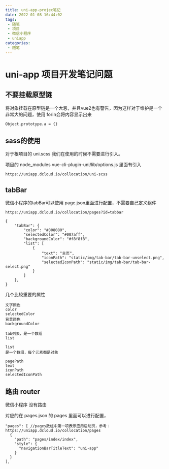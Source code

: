 ```yaml
---
title: uni-app-projec笔记
date: 2022-01-08 16:44:02
tags:
 - 随笔
 - 项目
 - 微信小程序
 - uniapp
categories:
 - 随笔
---
```




# uni-app 项目开发笔记问题

## 不要挂载原型链

将对象挂载在原型链是一个大忌，并且vue2也有警告，因为这样对于维护是一个非常大的问题，使用 forin会将内容显示出来

```
Object.prototype.a = {}
```



## sass的使用

对于根项目的 uni.scss 我们在使用的时候不需要进行引入。

项目的 node_modules vue-cli-plugin-uni/lib/options.js 里面有引入

```
https://uniapp.dcloud.io/collocation/uni-scss
```



## tabBar

微信小程序的tabBar可以使用 page.json里面进行配置，不需要自己定义组件

```
https://uniapp.dcloud.io/collocation/pages?id=tabbar
```

```
{
	"tabBar": {
		"color": "#808080",
		"selectedColor": "#007aff",
		"backgroundColor": "#f8f8f8",
		"list": [
			{
				"text": "主页",
				"iconPath": "static/img/tab-bar/tab-bar-unselect.png",
				"selectedIconPath": "static/img/tab-bar/tab-bar-select.png"
			}
		]
	},
}
```

几个比较重要的属性

```
文字颜色
color
selectedColor
背景颜色
backgroundColor

tab列表，是一个数组
list
```

```
list
是一个数组，每个元素都是对象

pagePath
text
iconPath
selectedIconPath
```



## 路由 router

微信小程序 没有路由

对应的在 pages.json 的 pages 里面可以进行配置，

```
"pages": [ //pages数组中第一项表示应用启动页，参考：https://uniapp.dcloud.io/collocation/pages
  {
    "path": "pages/index/index",
    "style": {
      "navigationBarTitleText": "uni-app"
    }
  }
],
```

